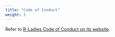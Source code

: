 ```yaml
---
title: "Code of Conduct"
weight: 5
---
```


Refer to [R-Ladies Code of Conduct on its website](https://rladies.org/code-of-conduct).